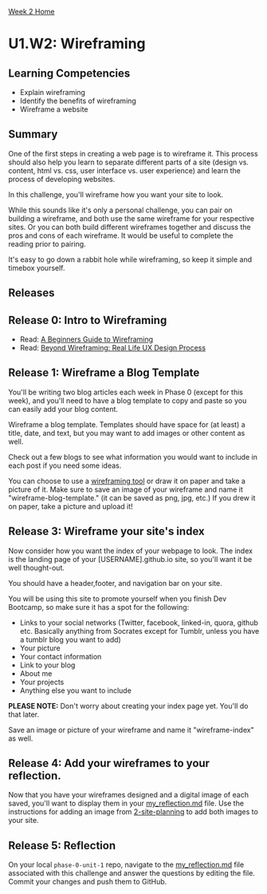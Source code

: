 [Week 2 Home](../)

# U1.W2: Wireframing

## Learning Competencies
- Explain wireframing
- Identify the benefits of wireframing
- Wireframe a website

## Summary

One of the first steps in creating a web page is to wireframe it. This process should also help you learn to separate different parts of a site (design vs. content, html vs. css, user interface vs. user experience) and learn the process of developing websites.

In this challenge, you'll wireframe how you want your site to look.

While this sounds like it's only a personal challenge, you can pair on building a wireframe, and both use the same wireframe for your respective sites. Or you can both build different wireframes together and discuss the pros and cons of each wireframe. It would be useful to complete the reading prior to pairing.

It's easy to go down a rabbit hole while wireframing, so keep it simple and timebox yourself.

## Releases

## Release 0: Intro to Wireframing

- Read: [A Beginners Guide to Wireframing](http://webdesign.tutsplus.com/tutorials/a-beginners-guide-to-wireframing--webdesign-7399)
- Read: [Beyond Wireframing: Real Life UX Design Process](http://uxdesign.smashingmagazine.com/2012/08/29/beyond-wireframing-real-life-ux-design-process/)

## Release 1: Wireframe a Blog Template

You'll be writing two blog articles each week in Phase 0 (except for this week), and you'll need to have a blog template to copy and paste so you can easily add your blog content.

Wireframe a blog template. Templates should have space for (at least) a title, date, and text, but you may want to add images or other content as well.

Check out a few blogs to see what information you would want to include in each post if you need some ideas.

You can choose to use a [wireframing tool](http://mashable.com/2010/07/15/wireframing-tools/) or draw it on paper and take a picture of it. Make sure to save an image of your wireframe and name it "wireframe-blog-template." (it can be saved as png, jpg, etc.) If you drew it on paper, take a picture and upload it!

## Release 3: Wireframe your site's index

Now consider how you want the index of your webpage to look. The index is the landing page of your [USERNAME].github.io site, so you'll want it be well thought-out.

You should have a header,footer, and navigation bar on your site.

You will be using this site to promote yourself when you finish Dev Bootcamp, so make sure it has a spot for the following:

  - Links to your social networks (Twitter, facebook, linked-in, quora, github etc. Basically anything from Socrates except for Tumblr, unless you have a tumblr blog you want to add)
  - Your picture
  - Your contact information
  - Link to your blog
  - About me
  - Your projects
  - Anything else you want to include

**PLEASE NOTE:** Don't worry about creating your index page yet. You'll do that later.

Save an image or picture of your wireframe and name it "wireframe-index" as well.


## Release 4: Add your wireframes to your reflection.

Now that you have your wireframes designed and a digital image of each saved, you'll want to display them in your [my_reflection.md](my_reflection.md) file. Use the instructions for adding an image from [2-site-planning](2-site-planning/README.md) to add both images to your site.


## Release 5: Reflection
On your local `phase-0-unit-1` repo, navigate to the [my_reflection.md](my_reflection.md) file associated with this challenge and answer the questions by editing the file. Commit your changes and push them to GitHub.
